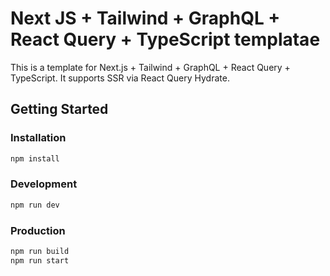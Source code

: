 # Next JS + Tailwind + GraphQL + React Query + TypeScript templatae

This is a template for Next.js + Tailwind + GraphQL + React Query + TypeScript.
It supports SSR via React Query Hydrate.

## Getting Started

### Installation

```bash
npm install
```

### Development

```bash
npm run dev
```

### Production

```bash
npm run build
npm run start
```
